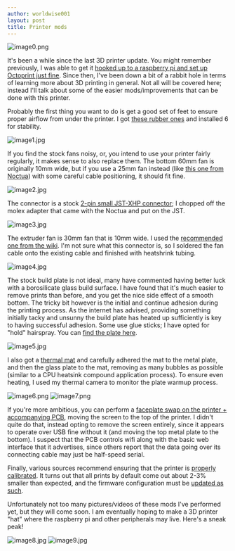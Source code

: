 ```yaml
---
author: worldwise001
layout: post
title: Printer mods
---
```


![image0.png](/images/2019-09-03-octoprint-5/image0.png)

It's been a while since the last 3D printer update. You might remember previously,
I was able to get it [hooked up to a raspberry pi and set up Octoprint just fine](https://www.shh.sh/2019/06/16/octoprint-2.html).
Since then, I've been down a bit of a rabbit hole in terms of learning more about
3D printing in general. Not all will be covered here; instead I'll talk about some
of the easier mods/improvements that can be done with this printer.

Probably the first thing you want to do is get a good set of feet to ensure proper
airflow from under the printer. I got
[these rubber ones](https://www.amazon.com/gp/product/B06XPFDQBH/) and installed 6 for stability.

![image1.jpg](/images/2019-09-03-octoprint-5/image1.jpg)

If you find the stock fans noisy, or, you intend to use your printer fairly regularly,
it makes sense to also replace them. The bottom 60mm fan is originally 10mm wide,
but if you use a 25mm fan instead (like [this one from Noctua](https://www.amazon.com/gp/product/B009NQMESS/))
with some careful cable positioning, it should fit fine.

![image2.jpg](/images/2019-09-03-octoprint-5/image2.jpg)

The connector is a stock
[2-pin small JST-XHP connector](https://www.amazon.com/gp/product/B01H004E2W); I chopped
off the molex adapter that came with the Noctua and put on the JST.

![image3.jpg](/images/2019-09-03-octoprint-5/image3.jpg)

The extruder fan is 30mm fan that is 10mm wide.
I used the [recommended one from the wiki](https://www.amazon.com/gp/product/B07DB4TDMV).
I'm not sure what this connector is, so I soldered the fan cable onto the existing cable
and finished with heatshrink tubing.

![image4.jpg](/images/2019-09-03-octoprint-5/image4.jpg)

The stock build plate is not ideal, many have commented having better luck with a borosilicate
glass build surface. I have found that it's much easier to remove prints than before, and you
get the nice side effect of a smooth bottom. The tricky bit however is the initial and continue
adhesion during the printing process. As the internet has advised, providing something initially
tacky and unsunny the build plate has heated up sufficiently is key to having successful adhesion.
Some use glue sticks; I have opted for "hold" hairspray.
You can [find the plate here](https://www.amazon.com/gp/product/B075B1R9YZ/).

![image5.jpg](/images/2019-09-03-octoprint-5/image5.jpg)

I also got a [thermal mat](https://www.amazon.com/gp/product/B007PPEW52) and carefully adhered
the mat to the metal plate, and then the glass plate to the mat, removing as many bubbles as
possible (similar to a CPU heatsink compound application process). To ensure even heating, I
used my thermal camera to monitor the plate warmup process.

![image6.png](/images/2019-09-03-octoprint-5/image6.png)
![image7.png](/images/2019-09-03-octoprint-5/image7.png)

If you're more ambitious, you can perform a
[faceplate swap on the printer + accompanying PCB](https://hackaday.io/project/101219-monoprice-mp-mini-delta-maximizing-modifications/log/127256-raising-the-user-interface-for-improved-viewing-angle), moving the screen
to the top of the printer. I didn't quite do that, instead opting to remove
the screen entirely, since it appears to operate over USB fine without it (and moving the top
metal plate to the bottom). I suspect that the PCB controls wifi along with the basic web
interface that it advertises, since others report that the data going over its connecting
cable may just be half-speed serial.

Finally, various sources recommend ensuring that the printer is
[properly](https://www.facebook.com/groups/mpminideltaowners/permalink/2766529143362554/)
[calibrated](https://drive.google.com/drive/folders/1SFTvb6ktGaWc_OAkbvXVCqRw1ltf-nZz). It turns
out that all prints by default come out about 2-3% smaller than expected, and the firmware
configuration must be [updated as such](https://www.mpminidelta.com/howto/extruder_calibration).

Unfortunately not too many pictures/videos of these mods I've performed yet, but they will come soon.
I am eventually hoping to make a 3D printer "hat" where the raspberry pi and other peripherals may live.
Here's a sneak peak!

![image8.jpg](/images/2019-09-03-octoprint-5/image8.jpg)
![image9.jpg](/images/2019-09-03-octoprint-5/image9.jpg)
